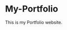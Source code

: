 # My-Portfolio
This is my Portfolio website.
         
        
         
              
         
   
     
    
          
    
       
     
   
